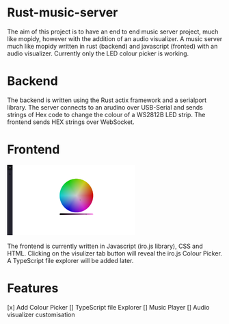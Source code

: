# Rust-music-server
The aim of this project is to have an end to end music server project, much like mopidy, however with the addition of an audio visualizer.
A music server much like mopidy written in rust (backend) and javascript (fronted) with an audio visualizer. Currently only the LED colour picker is working.

<h1>Backend</h1>
The backend is written using the Rust actix framework and a serialport library. The server connects to an arudino over USB-Serial and sends strings of Hex code to change the colour of a WS2812B LED strip. The frontend sends HEX strings over WebSocket.

<h1>Frontend</h1>
<img
  src="https://raw.githubusercontent.com/gregorychristian/Rust-music-server/main/Frontend.jpeg"
  alt="Alt text"
  title="Optional title"
  style="display: inline-block; margin: 0 auto; max-width: 300px">

The frontend is currently written in Javascript (iro.js library), CSS and HTML. Clicking on the visulizer tab button will reveal the iro.js Colour Picker. A TypeScript file explorer will be added later.

<h1>Features</h1>
[x] Add Colour Picker
[] TypeScript file Explorer
[] Music Player
[] Audio visualizer customisation
